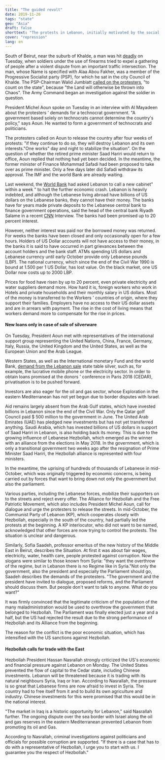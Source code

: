 ```yaml
---
title: "The guided revolt"
date: 2019-11-26
tags: "state"
geo: "Asia"
draft: false
shorttext: "The protests in Lebanon, initially motivated by the social needs of the population, are being instrumentalized by Western powers."
cover: "repression"
lang: en
---
```


South of Beirut, near the suburb of Khalde, a man was hit
[deadly](http://english.alarabiya.net/en/News/middle-east/2019/11/21/Soldier-who-accused-of-killing-Alaa-Abou-Fakher-in-Lebanon-charged-with-murder.html "Soldier accused of killing Alaa Abou Fakher in Lebanon charged with murder")
on Tuesday, when soldiers under the use of firearms tried to expel a
gathering of people after a violent dispute from an important traffic
intersection. The man, whose Name is specified with Alaa Abou Fakher,
was a member of the Progressive Socialist party (PSP), for which he sat
in the city Council of Khalde. The PSP-Chairman Walid Jumblatt [called
on the
protesters](https://en.annahar.com/article/1067460-protesters-honor-alaa-abou-fakher-as-rage-escalates-in-the-streets "Protesters honor Alaa Abou Fakher as rage escalates in the streets"),
"to count on the state", because "the Land will otherwise be thrown into
Chaos". The Army Command began an investigation against the soldier in
question.

President Michel Aoun spoke on Tuesday in an interview with Al Mayadeen
about the protesters \' demands for a technocrat government. "A
government based solely on technocrats cannot determine the country\'s
policy," says Aoun. He wanted to form a government of technocrats and
politicians.

The protesters called on Aoun to release the country after four weeks of
protests: "if they continue to do so, they will destroy Lebanon and its
own interests."One works" day and night to stabilize the situation". On
the question of whether the retired prime minister Saad Hariri would
return to office, Aoun replied that nothing had yet been decided. In the
meantime, the former minister of Finance Mohammad Safadi had been
proposed to take over as prime minister. Only a few days later did
Safadi withdraw its approval. The IMF and the world Bank are already
waiting.

Last weekend, the [World
Bank](https://www.reuters.com/article/us-lebanon-protests/world-bank-ready-to-support-lebanon-urges-quick-formation-of-new-cabinet-idUSKBN1XG1LK "World Bank ready to support Lebanon, urges quick formation of new cabinet")
had asked Lebanon to call a new cabinet" within a week \" to halt the
further economic crash. Lebanon is heavily indebted, and although the
Lebanese living abroad have billions of US dollars on the Lebanese
banks, they cannot have their money. The banks have for years made
private deposits to the Lebanese central bank to finance government
operations, said the head of the central bank Riyadh Salame in a recent
[CNN](https://edition.cnn.com/2019/10/28/middleeast/lebanon-salame-economy-collapse-intl/index.html "Lebanon 'days' away from economic collapse if no political solution to protests found, says central bank governor")
Interview. The banks had been promised up to 20 percent interest.

However, neither interest was paid nor the borrowed money was returned.
For weeks the banks have been closed and only occasionally open for a
few hours. Holders of US Dollar accounts will not have access to their
money, in the banks it is said to have occurred in part grievances
between the account holders and the bank staff. ATMs spending US dollars
and Lebanese currency until early October provide only Lebanese pounds
(LBP). The national currency, which since the end of the Civil War 1990
is bound at 1.500 per 1 US Dollar, has lost value. On the black market,
one US Dollar now costs up to 2000 LBP.

Prices for food have risen by up to 20 percent, even private electricity
and water suppliers demand more. How hard it is, foreign workers who
work in Hotels and private households and their monthly salary in US
dollars. Most of the money is transferred to the Workers \' countries of
origin, where they support their families. Employers have no access to
their US dollar assets and are in arrears with payment. The rise in the
cost of living means that workers demand more to compensate for the rise
in prices.

#### New loans only in case of sale of silverware

On Tuesday, President Aoun met with representatives of the international
support group representing the United Nations, China, France, Germany,
Italy, Russia, the United Kingdom and the United States, as well as the
European Union and the Arab League.

Western States, as well as the International monetary Fund and the world
Bank, [demand from the Lebanon
sale](/static/downloads/1LBNEA2019001.pdf " INFORMATIONAL ANNEX AND STATEMENT BY THE EXECUTIVE DIRECTOR FOR LEBANON")
state table silver, such as, for example, the lucrative mobile phone or
the electricity sector. In order to obtain loans promised at the donors
\' conference in Paris 2018 (CEDAR), privatisation is to be pushed
forward.

Investors are also eager for the oil and gas sector, whose Exploration
in the eastern Mediterranean has not yet begun due to border disputes
with Israel.

Aid remains largely absent from the Arab Gulf states, which have
invested billions in Lebanon since the end of the Civil War. Only the
Qatar golf Council paid \$ 500 million to the government in June. The
United Arab Emirates (UAE) has pledged new investments but has not yet
transferred anything. Saudi Arabia, which has invested billions of US
dollars in support of Saad Hariri in Lebanon, is also holding back its
money. This is due to the growing influence of Lebanese Hezbollah, which
emerged as the winner with an alliance from the elections in May 2018.
In the government, which is only a transitional government two weeks ago
after the resignation of Prime Minister Saad Hariri, the Hezbollah
alliance is represented with four ministers.

In the meantime, the uprising of hundreds of thousands of Lebanese in
mid-October, which was originally triggered by economic concerns, is
being carried out by forces that want to bring down not only the
government but also the parliament.

Various parties, including the Lebanese forces, mobilize their
supporters on to the streets and reject every offer. The Alliance for
Hezbollah and the Free Patriotic Movement, which also includes President
Michel Aoun, call for dialogue and urge the protesters to release the
streets. In mid-October, the Communist Party of Lebanon (KP), which
cooperates closely with Hezbollah, especially in the south of the
country, had partially led the protests at the beginning. A KP
interlocutor, who did not want to be named, acknowledged that other
forces are now trying to control the protests. The situation is unclear
and dangerous.

Similarly, Sofia Saadeh, professor emeritus of the new history of the
Middle East in Beirut, describes the Situation. At first it was about
fair wages, electricity, water, health care, people protested against
corruption. Now the slogans were similar to those known from Syria:
"they want the overthrow of the regime, but in Lebanon there is no
Regime like in Syria."Not only the government, also the president and
especially the Parliament should go, Saadeh describes the demands of the
protesters. "The government and the president have invited to dialogue,
proposed reforms, and the Parliament should discuss them. But people
don\'t want to talk to anyone. What do you want?"

It was firmly convinced that the legitimate criticism of the population
of the many maladministration would be used to overthrow the government
that belonged to Hezbollah. The Parliament was finally elected just a
year and a half, but the US had rejected the result due to the strong
performance of Hezbollah and its Alliance from the beginning.

The reason for the conflict is the poor economic situation, which has
intensified with the US sanctions against Hezbollah.

#### Hezbollah calls for trade with the East

Hezbollah President Hassan Nasrallah strongly criticized the US\'s
economic and financial pressure against Lebanon on Monday. The United
States prevented the flow of capital to the Cedar state, including
Chinese investments. Lebanon will be threatened because it is trading
with its natural neighbours Syria, Iraq or Iran. According to Nasrallah,
the pressure is so great that Lebanese firms are now afraid to invest in
Syria. The country had to free itself from it and to build its own
agriculture and industry. Chinese investments for this were promised
that this would be in the national interest.

"The market in Iraq is a historic opportunity for Lebanon," said
Nasrallah further. The ongoing dispute over the sea border with Israel
along the oil and gas reserves in the eastern Mediterranean prevented
Lebanon from promoting its oil and Gas.

According to Nasrallah, criminal investigations against politicians and
officials for possible corruption are supported. "If there is a case
that has to do with a representative of Hezbollah, I urge you to start
with us. I guarantee you the respect of Hezbollah."
